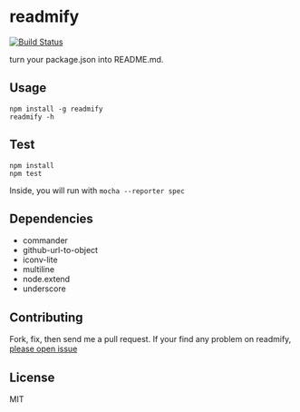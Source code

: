 # readmify
[![Build Status](https://secure.travis-ci.org/takashi/readmify.png?branch=master)](https://travis-ci.org/takashi/readmify)

turn your package.json into README.md.

## Usage

```shell
npm install -g readmify
readmify -h
```

## Test

```shell
npm install
npm test
```
Inside, you will run with `mocha --reporter spec`

## Dependencies

- commander
- github-url-to-object
- iconv-lite
- multiline
- node.extend
- underscore

## Contributing

Fork, fix, then send me a pull request.
If your find any problem on readmify, [please open issue](https://github.com/takashi/readmify/issues)

## License

MIT